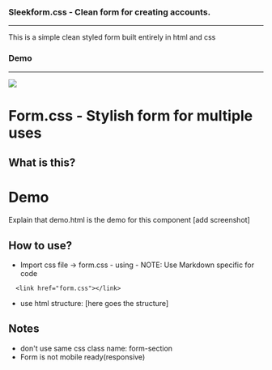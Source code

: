 <!DOCTYPE html>
<html>

<head>

</head>

<body>
    <h3>
    Sleekform.css - Clean form for creating accounts.
    </h3>
    <hr>
   <p>This is a simple clean styled form built entirely in html and css
   </p> 
<h3>
   Demo
</h3>
<hr>
  <img src="https://scontent.fotp3-2.fna.fbcdn.net/v/t1.0-1/c28.0.160.160/p160x160/11825227_1144123922269922_7298886083545038164_n.jpg?oh=fff23337c68f379d5f2e223841da29dc&oe=58BF03FF">


</body>












# Form.css - Stylish form for multiple uses

## What is this?

<h1> Demo </h1>

Explain that demo.html is the demo for this component
[add screenshot]

## How to use?

 - Import css file -> form.css - using  - NOTE: Use Markdown specific for code
```
  <link href="form.css"></link>
```

 - use html structure: [here goes the structure]
 
 ## Notes
  - don't use same css class name: form-section
  - Form is not mobile ready(responsive)
  
